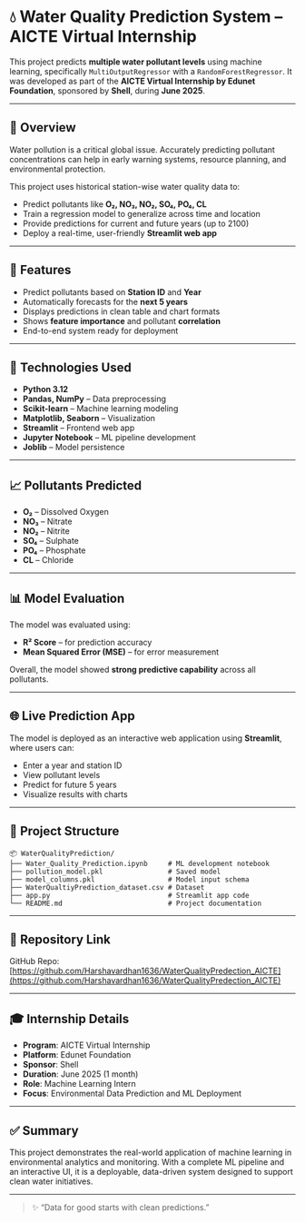 # 💧 Water Quality Prediction System – AICTE Virtual Internship

This project predicts **multiple water pollutant levels** using machine learning, specifically `MultiOutputRegressor` with a `RandomForestRegressor`. It was developed as part of the **AICTE Virtual Internship by Edunet Foundation**, sponsored by **Shell**, during **June 2025**.

---

## 📌 Overview

Water pollution is a critical global issue. Accurately predicting pollutant concentrations can help in early warning systems, resource planning, and environmental protection.

This project uses historical station-wise water quality data to:
- Predict pollutants like **O₂, NO₃, NO₂, SO₄, PO₄, CL**
- Train a regression model to generalize across time and location
- Provide predictions for current and future years (up to 2100)
- Deploy a real-time, user-friendly **Streamlit web app**

---

## 🚀 Features

- Predict pollutants based on **Station ID** and **Year**
- Automatically forecasts for the **next 5 years**
- Displays predictions in clean table and chart formats
- Shows **feature importance** and pollutant **correlation**
- End-to-end system ready for deployment

---

## 🧪 Technologies Used

- **Python 3.12**
- **Pandas, NumPy** – Data preprocessing
- **Scikit-learn** – Machine learning modeling
- **Matplotlib, Seaborn** – Visualization
- **Streamlit** – Frontend web app
- **Jupyter Notebook** – ML pipeline development
- **Joblib** – Model persistence

---

## 📈 Pollutants Predicted

- **O₂** – Dissolved Oxygen  
- **NO₃** – Nitrate  
- **NO₂** – Nitrite  
- **SO₄** – Sulphate  
- **PO₄** – Phosphate  
- **CL** – Chloride  

---

## 📊 Model Evaluation

The model was evaluated using:
- **R² Score** – for prediction accuracy
- **Mean Squared Error (MSE)** – for error measurement

Overall, the model showed **strong predictive capability** across all pollutants.

---

## 🌐 Live Prediction App

The model is deployed as an interactive web application using **Streamlit**, where users can:
- Enter a year and station ID
- View pollutant levels
- Predict for future 5 years
- Visualize results with charts

---

## 📂 Project Structure

```
📦 WaterQualityPrediction/
├── Water_Quality_Prediction.ipynb     # ML development notebook
├── pollution_model.pkl                # Saved model
├── model_columns.pkl                  # Model input schema
├── WaterQualtiyPrediction_dataset.csv # Dataset
├── app.py                             # Streamlit app code
└── README.md                          # Project documentation
```

---

## 📎 Repository Link

GitHub Repo: [https://github.com/Harshavardhan1636/WaterQualityPredection_AICTE](https://github.com/Harshavardhan1636/WaterQualityPredection_AICTE)

---

## 🎓 Internship Details

- **Program**: AICTE Virtual Internship  
- **Platform**: Edunet Foundation  
- **Sponsor**: Shell  
- **Duration**: June 2025 (1 month)  
- **Role**: Machine Learning Intern  
- **Focus**: Environmental Data Prediction and ML Deployment

---

## ✅ Summary

This project demonstrates the real-world application of machine learning in environmental analytics and monitoring. With a complete ML pipeline and an interactive UI, it is a deployable, data-driven system designed to support clean water initiatives.

---

> ✨ “Data for good starts with clean predictions.”
